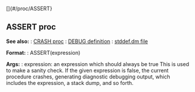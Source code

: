 []{#/proc/ASSERT}
## ASSERT proc
**See also:**
:   [CRASH proc](#/proc/CRASH)
:   [DEBUG definition](#/DM/preprocessor/define/DEBUG)
:   [stddef.dm file](#/%7B%7Bappendix%7D%7D/stddef%2edm)
<!-- -->
**Format:**
:   ASSERT(expression)
<!-- -->
**Args:**
:   expression: an expression which should always be true
This is used to make a sanity check. If the given expression is false,
the current procedure crashes, generating diagnostic debugging output,
which includes the expression, a stack dump, and so forth.